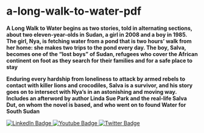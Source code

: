 # a-long-walk-to-water-pdf

**A Long Walk to Water begins as two stories, told in alternating sections, about two eleven-year-olds in Sudan, a girl in 2008 and a boy in 1985. The girl, Nya, is fetching water from a pond that is two hours’ walk from her home: she makes two trips to the pond every day. The boy, Salva, becomes one of the “lost boys” of Sudan, refugees who cover the African continent on foot as they search for their families and for a safe place to stay**

**Enduring every hardship from loneliness to attack by armed rebels to contact with killer lions and crocodiles, Salva is a survivor, and his story goes on to intersect with Nya’s in an astonishing and moving way. Includes an afterword by author Linda Sue Park and the real-life Salva Dut, on whom the novel is based, and who went on to found Water for South Sudan**

<div id="badges">
  <a href="your-linkedin-URL">
    <img src="https://img.shields.io/badge/LinkedIn-blue?style=for-the-badge&logo=linkedin&logoColor=white" alt="LinkedIn Badge"/>
  </a>
  <a href="your-youtube-URL">
    <img src="https://img.shields.io/badge/YouTube-red?style=for-the-badge&logo=youtube&logoColor=white" alt="Youtube Badge"/>
  </a>
  <a href="your-twitter-URL">
    <img src="https://img.shields.io/badge/Twitter-blue?style=for-the-badge&logo=twitter&logoColor=white" alt="Twitter Badge"/>
  </a>
</div>
<img src="https://komarev.com/ghpvc/?username=your-github-username&style=flat-square&color=blue" alt=""/>
